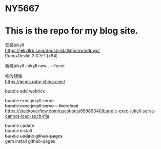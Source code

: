 # NY5667

# This is the repo for my blog site.




安装jekyll \
https://jekyllrb.com/docs/installation/windows/ \
Ruby+Devkit 3.0.3-1 (x64) 

新建jekyll
Jekyll new . --force

修改镜像 \
https://gems.ruby-china.com/

bundle add webrick

bundle exec jekyll serve \
~~bundle exec jekyll serve --livereload~~ \
https://stackoverflow.com/questions/65989040/bundle-exec-jekyll-serve-cannot-load-such-file


bundle update \
bundle install \
~~bundle update github-pages~~ \
gem install github-pages

